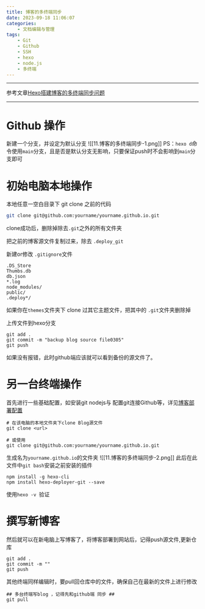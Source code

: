 ```yaml
---
title: 博客的多终端同步
date: 2023-09-18 11:06:07
categories:
	- 文档编辑与管理
tags: 
	- Git
	- Github
	- SSH
	- hexo
	- node.js
	- 多终端
---
```

******
参考文章[Hexo搭建博客的多终端同步问题](https://zhuanlan.zhihu.com/p/476603074)
*****
# Github 操作
新建一个分支，并设定为默认分支
![[11.博客的多终端同步-1.png]]
PS：`hexo d`命令使用`main`分支，且是否是默认分支无影响，只要保证push时不会影响到`main`分支即可
# 初始电脑本地操作
本地任意一空白目录下 git clone 之前的代码

```bash
git clone git@github.com:yourname/yourname.github.io.git
```

clone成功后，删除掉除去`.git`之外的所有文件夹

把之前的博客源文件复制过来，除去 `.deploy_git`

新建or修改 `.gitignore`文件

```text
.DS_Store
Thumbs.db
db.json
*.log
node_modules/
public/
.deploy*/
```

如果你在`themes`文件夹下 clone 过其它主题文件，把其中的 `.git`文件夹删除掉

上传文件到hexo分支

```text
git add .
git commit -m "backup blog source file0305"
git push 
```

如果没有报错，此时github端应该就可以看到备份的源文件了。
# 另一台终端操作
首先进行一些基础配置，如安装git nodejs与 配置git连接Github等，详见[博客部署配置]()

```text
# 在该电脑的本地文件夹下clone Blog源文件
git clone <url>
```

```text
# 或使用
git clone git@github.com:yourname/yourname.github.io.git
```
生成名为`yourname.github.io`的文件夹
![[11.博客的多终端同步-2.png]]
此后在此文件中`git bash`安装之前安装的插件
```
npm install -g hexo-cli
npm install hexo-deployer-git --save
```
使用`hexo -v `验证
# 撰写新博客
然后就可以在新电脑上写博客了，将博客部署到网站后，记得push源文件,更新仓库

```text
git add .
git commit -m ""
git push 
```
其他终端同样编辑时，要pull回仓库中的文件，确保自己在最新的文件上进行修改
```
## 多台终端写blog ，记得先和github端 同步 ##
git pull
```